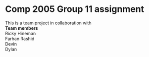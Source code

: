 <h1>Comp 2005 Group 11 assignment</h1>

<p> This is a team project in collaboration with <br>
      <b>Team members</b><br>
      Ricky Hineman<br>
      Farhan Rashid<br>
      Devin<br>
      Dylan<br>
  </p>

